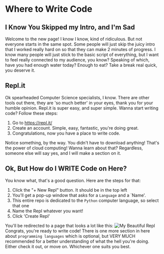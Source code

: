 # Where to Write Code

## I Know You Skipped my Intro, and I'm Sad
Welcome to the new page! I know I know, kind of ridiculous. But not everyone starts in the same spot. Some people will just skip the juicy intro that I worked
really hard on so that they can make 2 minutes of progress. I know many people will just stick to the basic script of everything, but I want to feel really
connected to my audience, you know? Speaking of which, have you had enough water today? Enough to eat? Take a break real quick, you deserve it.

## Repl.it
Ok spearheaded Computer Science specialists, I know. There are other tools out there, they are 'so much better' in your eyes, thank you for your humble opinion.
Repl.it is super easy, and super simple. Wanna start writing code? Follow these steps:

1. Go to https://repl.it/
2. Create an account. Simple, easy, fantastic, you're doing great.
3. Congratulations, now you have a place to write code.

Notice something, by the way. You didn't have to download anything! That's the power of cloud computing! Wanna learn about that? Regardless, someone else will
say yes, and I will make a section on it. 

## Ok, But How do I WRITE Code on Here?
You know what, that's a good question. Here are the steps for that:

1. Click the "+ New Repl" button. It should be in the top left
2. You'll get a pop-up window that asks for a `Language` and a `Name'.
3. This entire repo is dedicated to the `Python` computer language, so select that one
4. Name the Repl whatever you want!
5. Click 'Create Repl'

You'll be redirected to a page that looks a lot like this:
![My Beautiful Repl](https://cdn.discordapp.com/attachments/656379081264332814/799780718283980801/Screen_Shot_2021-01-15_at_3.22.48_PM.png)
Congrats, you're ready to write code! There is one more section in here about `programming languages` which is optional, but VERY MUCH recommended for a better
understanding of what the hell you're doing. Either check it out, or move on. Whichever one suits you best.
